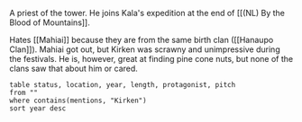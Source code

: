 A priest of the tower. He joins Kala's expedition at the end of [[(NL) By the Blood of Mountains]]. 

Hates [[Mahiai]] because they are from the same birth clan ([[Hanaupo Clan]]). Mahiai got out, but Kirken was scrawny and unimpressive during the festivals. He is, however, great at finding pine cone nuts, but none of the clans saw that about him or cared. 

```dataview
table status, location, year, length, protagonist, pitch
from ""
where contains(mentions, "Kirken")
sort year desc
```